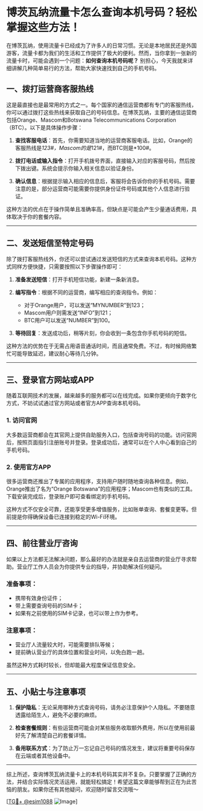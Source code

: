 # 博茨瓦纳流量卡怎么查询本机号码？轻松掌握这些方法！

在博茨瓦纳，使用流量卡已经成为了许多人的日常习惯。无论是本地居民还是外国游客，流量卡都为我们的生活和工作提供了极大的便利。然而，当你拿到一张新的流量卡时，可能会遇到一个问题：**如何查询本机号码呢？** 别担心，今天我就来详细讲解几种简单易行的方法，帮助大家快速找到自己的手机号码。

## 一、拨打运营商客服热线

这是最直接也是最常用的方式之一。每个国家的通信运营商都有专门的客服热线，你可以通过拨打这些热线来获取自己的号码信息。在博茨瓦纳，主要的通信运营商包括Orange、Mascom和Botswana Telecommunications Corporation（BTC）。以下是具体操作步骤：

1. **查找客服电话**：首先，你需要知道当地的运营商客服电话。比如，Orange的客服热线是*123#，Mascom的是*121#，而BTC则是*100#。
   
2. **拨打电话或输入指令**：打开手机拨号界面，直接输入对应的客服号码，然后按下拨出键。系统会提示你输入相关信息以验证身份。

3. **确认信息**：根据提示输入相应的信息后，客服将会告诉你你的手机号码。需要注意的是，部分运营商可能需要你提供身份证件号码或其他个人信息进行验证。

这种方法的优点在于操作简单且准确率高，但缺点是可能会产生少量通话费用，具体取决于你的套餐内容。

---

## 二、发送短信至特定号码

除了拨打客服热线外，你还可以尝试通过发送短信的方式来查询本机号码。这种方式同样方便快捷，只需要按照以下步骤操作即可：

1. **准备发送短信**：打开手机短信功能，新建一条新消息。

2. **编写指令**：根据不同的运营商，编写相应的查询指令。例如：
   - 对于Orange用户，可以发送“MYNUMBER”到123；
   - Mascom用户则需发送“INFO”到121；
   - BTC用户可以发送“NUMBER”到100。

3. **等待回复**：发送成功后，稍等片刻，你会收到一条包含你手机号码的短信。

这种方法的优势在于无需占用语音通话时间，而且通常免费。不过，有时候网络繁忙可能导致延迟，建议耐心等待几分钟。

---

## 三、登录官方网站或APP

随着互联网技术的发展，越来越多的服务都可以在线完成。如果你更倾向于数字化方式，不妨试试通过官方网站或者官方APP查询本机号码。

### 1. 访问官网
大多数运营商都会在其官网上提供自助服务入口，包括查询号码的功能。访问官网后，按照页面指引注册账号并登录。登录成功后，通常可以在个人中心看到自己的手机号码。

### 2. 使用官方APP
很多运营商还推出了专属的应用程序，支持用户随时随地查询各种信息。例如，Orange推出了名为“Orange Botswana”的应用程序；Mascom也有类似的工具。下载安装完成后，登录账户即可查看绑定的手机号码。

这种方式不仅安全可靠，还能享受更多增值服务，比如账单查询、套餐变更等。但前提是你得确保设备已连接到稳定的Wi-Fi环境。

---

## 四、前往营业厅咨询

如果以上方法都无法解决问题，那么最好的办法就是亲自去运营商的营业厅寻求帮助。营业厅工作人员会为你提供专业的指导，并协助解决任何疑问。

### 准备事项：
- 携带有效身份证件；
- 带上需要查询号码的SIM卡；
- 如果有之前使用的SIM卡记录，也可以带上作为参考。

### 注意事项：
- 营业厅人流量较大时，可能需要排队等候；
- 提前确认营业厅的具体位置和营业时间，以免白跑一趟。

虽然这种方式耗时较长，但却能最大程度保证信息安全。

---

## 五、小贴士与注意事项

1. **保护隐私**：无论采用哪种方式查询号码，请务必注意保护个人隐私。不要随意透露给陌生人，避免不必要的麻烦。

2. **检查套餐规则**：有些运营商可能会对某些服务收取额外费用，所以在使用前最好先了解清楚自己的套餐详情。

3. **备用联系方式**：为了防止万一忘记自己号码的情况发生，建议将重要号码保存在云端或者其他设备中。

---

综上所述，查询博茨瓦纳流量卡上的本机号码其实并不复杂。只要掌握了正确的方法，并结合实际情况灵活运用，就能轻松搞定！希望这篇文章能够帮到正在为此苦恼的朋友。如果你还有其他疑问，欢迎随时留言交流哦～

[[TG💪+ @esim1088](https://t.me/s/esim1088) ![Image](https://i.postimg.cc/4NQfJmqS/Snipaste-2025-05-13-00-14-12.png)]